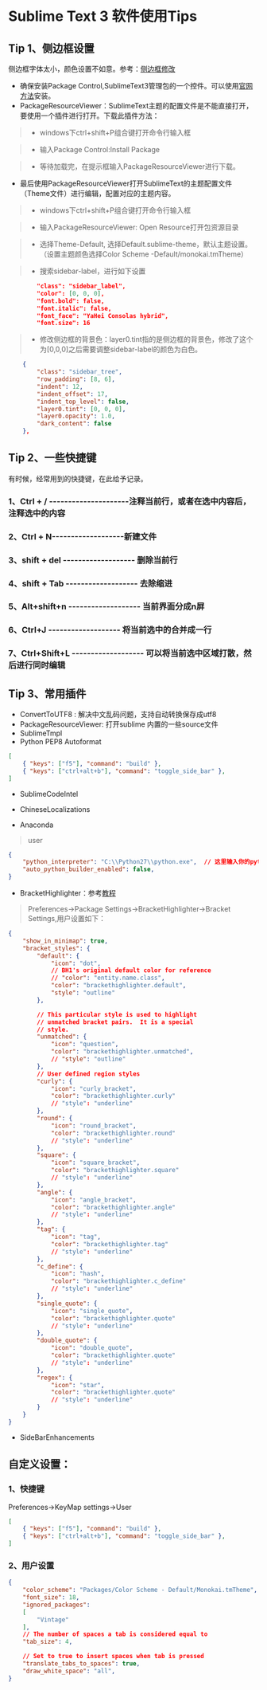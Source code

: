 # Sublime Text 3 软件使用Tips
## Tip 1、侧边框设置
侧边框字体太小，颜色设置不如意。参考：[侧边框修改](http://blog.csdn.net/qq1169091731/article/details/52737481)

* 确保安装Package Control,SublimeText3管理包的一个控件。可以使用[官网方法](https://sublime.wbond.net/installation)安装。
* PackageResourceViewer：SublimeText主题的配置文件是不能直接打开，要使用一个插件进行打开。下载此插件方法：

>* windows下ctrl+shift+P组合键打开命令行输入框

>* 输入Package Control:Install Package

>* 等待加载完，在提示框输入PackageResourceViewer进行下载。

* 最后使用PackageResourceViewer打开SublimeText的主题配置文件（Theme文件）进行编辑，配置对应的主题内容。

>* windows下ctrl+shift+P组合键打开命令行输入框

>* 输入PackageResourceViewer: Open Resource打开包资源目录

>* 选择Theme-Default, 选择Default.sublime-theme，默认主题设置。（设置主题颜色选择Color Scheme -Default/monokai.tmTheme）

>* 搜索sidebar-label，进行如下设置
```Json
        "class": "sidebar_label",
        "color": [0, 0, 0],
        "font.bold": false,
        "font.italic": false,
        "font_face": "YaHei Consolas hybrid",
        "font.size": 16
```

>* 修改侧边框的背景色：layer0.tint指的是侧边框的背景色，修改了这个为[0,0,0]之后需要调整sidebar-label的颜色为白色。
```Json
    {
        "class": "sidebar_tree",
        "row_padding": [8, 6],
        "indent": 12,
        "indent_offset": 17,
        "indent_top_level": false,
        "layer0.tint": [0, 0, 0],
        "layer0.opacity": 1.0,
        "dark_content": false
    },
```

## Tip 2、一些快捷键
有时候，经常用到的快捷键，在此给予记录。

### 1、Ctrl + /  ---------------------注释当前行，或者在选中内容后，注释选中的内容
### 2、Ctrl + N-------------------新建文件
### 3、shift + del ------------------- 删除当前行
### 4、shift + Tab ------------------- 去除缩进
### 5、Alt+shift+n  ------------------- 当前界面分成n屏
### 6、Ctrl+J ------------------- 将当前选中的合并成一行
### 7、Ctrl+Shift+L ------------------- 可以将当前选中区域打散，然后进行同时编辑

## Tip 3、常用插件

* ConvertToUTF8 : 解决中文乱码问题，支持自动转换保存成utf8
* PackageResourceViewer: 打开sublime 内置的一些source文件
* SublimeTmpl
* Python PEP8 Autoformat
```Json
[
	{ "keys": ["f5"], "command": "build" },
	{ "keys": ["ctrl+alt+b"], "command": "toggle_side_bar" },
]

```

* SublimeCodeIntel

* ChineseLocalizations
* Anaconda
> user
```Json
{
    "python_interpreter": "C:\\Python27\\python.exe",  // 这里输入你的python程序路径
    "auto_python_builder_enabled": false,
}
```

* BracketHighlighter：参考[教程](http://facelessuser.github.io/BracketHighlighter/customize/#configuring-brackets)

> Preferences->Package Settings->BracketHighlighter->Bracket Settings,用户设置如下：
```Json
{
	"show_in_minimap": true,
    "bracket_styles": {
        "default": {
            "icon": "dot",
            // BH1's original default color for reference
            // "color": "entity.name.class",
            "color": "brackethighlighter.default",
            "style": "outline"
        },

        // This particular style is used to highlight
        // unmatched bracket pairs.  It is a special
        // style.
        "unmatched": {
            "icon": "question",
            "color": "brackethighlighter.unmatched",
            // "style": "outline"
        },
        // User defined region styles
        "curly": {
            "icon": "curly_bracket",
            "color": "brackethighlighter.curly"
            // "style": "underline"
        },
        "round": {
            "icon": "round_bracket",
            "color": "brackethighlighter.round"
            // "style": "underline"
        },
        "square": {
            "icon": "square_bracket",
            "color": "brackethighlighter.square"
            // "style": "underline"
        },
        "angle": {
            "icon": "angle_bracket",
            "color": "brackethighlighter.angle"
            // "style": "underline"
        },
        "tag": {
            "icon": "tag",
            "color": "brackethighlighter.tag"
            // "style": "underline"
        },
        "c_define": {
            "icon": "hash",
            "color": "brackethighlighter.c_define"
            // "style": "underline"
        },
        "single_quote": {
            "icon": "single_quote",
            "color": "brackethighlighter.quote"
            // "style": "underline"
        },
        "double_quote": {
            "icon": "double_quote",
            "color": "brackethighlighter.quote"
            // "style": "underline"
        },
        "regex": {
            "icon": "star",
            "color": "brackethighlighter.quote"
            // "style": "underline"
        }
    }
}

```
* SideBarEnhancements


## 自定义设置：
### 1、快捷键
Preferences->KeyMap settings->User
```Json
[
	{ "keys": ["f5"], "command": "build" },
	{ "keys": ["ctrl+alt+b"], "command": "toggle_side_bar" },
]

```

### 2、用户设置
```Json
{
	"color_scheme": "Packages/Color Scheme - Default/Monokai.tmTheme",
	"font_size": 18,
	"ignored_packages":
	[
		"Vintage"
	],
	// The number of spaces a tab is considered equal to
    "tab_size": 4,

    // Set to true to insert spaces when tab is pressed
    "translate_tabs_to_spaces": true,
    "draw_white_space": "all",
}

```
